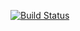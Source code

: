 [![Build Status](https://dev.azure.com/devopsTanvi/DevProject/_apis/build/status%2FDevopss93.gitapp?branchName=master)](https://dev.azure.com/devopsTanvi/DevProject/_build/latest?definitionId=3&branchName=master)
